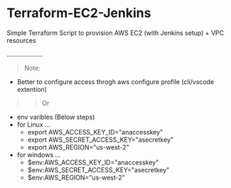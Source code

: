 # Terraform-EC2-Jenkins
Simple Terraform Script to provision AWS EC2 (with Jenkins setup) + VPC resources

....................
> Note:
  - Better to configure access throgh aws configure profile (cli/vscode extention)
  >>  Or
  - env varibles (Below steps)
   - for Linux ...
     - export AWS_ACCESS_KEY_ID="anaccesskey"
     - export AWS_SECRET_ACCESS_KEY="asecretkey"
     - export AWS_REGION="us-west-2"
   - for windows ...
     - $env:AWS_ACCESS_KEY_ID="anaccesskey"
     - $env:AWS_SECRET_ACCESS_KEY="asecretkey"
     - $env:AWS_REGION="us-west-2"

